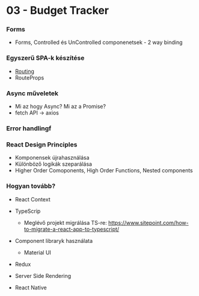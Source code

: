 # 03 - Budget Tracker

### Forms
- Forms, Controlled és UnControlled componenetsek - 2 way binding

### Egyszerű SPA-k készítése
- [Routing](https://reactrouter.com/)
- RouteProps

### Async műveletek
- Mi az hogy Async? Mi az a Promise?
- fetch API -> axios

### Error handlingf

### React Design Principles
- Komponensek újrahasználása
- Különböző logikák szeparálása
- Higher Order Comoponents, High Order Functions, Nested components

### Hogyan tovább?
- React Context
- TypeScrip
    - Meglévő projekt migrálása TS-re: https://www.sitepoint.com/how-to-migrate-a-react-app-to-typescript/
- Component libraryk használata
    - Material UI

- Redux
- Server Side Rendering
- React Native
